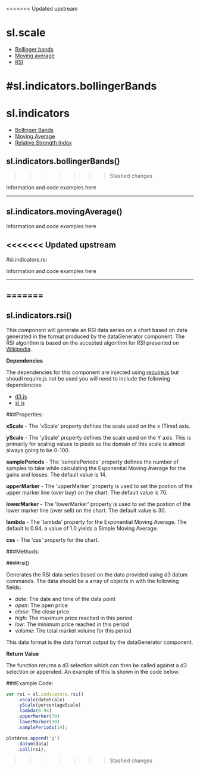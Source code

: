 <<<<<<< Updated upstream
# sl.**scale**

+ [Bollinger bands](#slindicatorsbollingerbands)
+ [Moving average](#slindicatorsmovingaverage)
+ [RSI](#slindicatorsrsi)

#sl.indicators.bollingerBands
=======
# sl.**indicators**

+ [Bollinger Bands](#slindicatorsbollingerbands)
+ [Moving Average](#slindicatorsmovingaverage)
+ [Relative Strength Index](#slindicatorsrsi)


## sl.indicators.bollingerBands()
>>>>>>> Stashed changes

Information and code examples here

------

## sl.indicators.movingAverage()

Information and code examples here

<<<<<<< Updated upstream
----

#sl.indicators.rsi

Information and code examples here

----
=======
------

## sl.indicators.rsi()

This component will generate an RSI data series on a chart based on data generated in the format produced by the dataGenerator component. The RSI algorithm is based on the accepted algorithm for RSI presented on [Wikipedia](http://en.wikipedia.org/wiki/Relative_strength_index).

**Dependencies**

The dependencies for this component are injected using [require.js](http://requirejs.org/) but shoudl require.js not be used you will need to include the following dependencies:

+ [d3.js](http://d3js.org/)
+ [sl.js](https://github.com/ScottLogic/d3-financial-components)

###Properties:

**xScale** - The 'xScale' property defines the scale used on the x (Time) axis.

**yScale** - The 'yScale' property defines the scale used on the Y axis. This is primarily for scaling values to pixels as the domain of this scale is almost always going to be 0-100.

**samplePeriods** - The 'samplePeriods' property defines the number of samples to take while calculating the Exponential Moving Average for the gains and losses. The default value is 14.

**upperMarker** - The 'upperMarker' property is used to set the postion of the upper marker line (over buy) on the chart. The default value is 70.

**lowerMarker** - The 'lowerMarker' property is used to set the postion of the lower marker line (over sell) on the chart. The default value is 30.

**lambda** - The 'lambda' property for the Exponential Moving Average. The default is 0.94, a value of 1.0 yields a Simple Moving Average.

**css** - The 'css' property for the chart.

###Methods:

####rsi()

Generates the RSI data series based on the data provided using d3 datum commands. The data should be a array of objects in with the following fields:

+ *date*: The date and time of the data point
+ *open*: The open price
+ *close*: The close price
+ *high*: The maximum price reached in this period
+ *low*: The minimum price reached in this period
+ *volume*: The total market volume for this period

This data format is the data format output by the dataGenerator component.

**Return Value**

The function returns a d3 selection which can then be called against a d3 selection or appended. An example of this is shown in the code below.

###Example Code:

```javascript
var rsi = sl.indicators.rsi()
    .xScale(dateScale)
    .yScale(percentageScale)
    .lambda(0.94)
    .upperMarker(70)
    .lowerMarker(30)
    .samplePeriods(14);

plotArea.append('g')
    .datum(data)
    .call(rsi);
```
>>>>>>> Stashed changes

